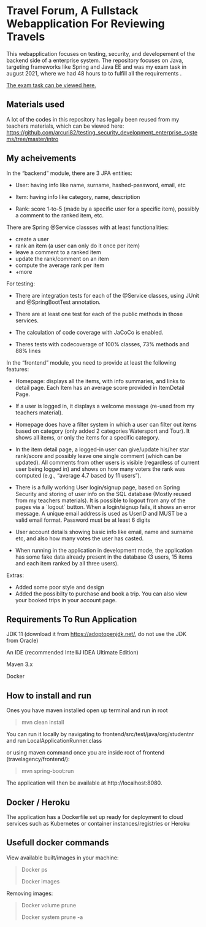 # Travel Forum, A Fullstack Webapplication For Reviewing Travels
This webapplication focuses on testing, security, 
and developement of the backend side of a enterprise system.
The repository focuses on Java, targeting frameworks like Spring and Java EE and was my exam task in august 2021,
where we had 48 hours to to fulfill all the requirements .


[The exam task can be viewed here.](/PG5100%20Enterprise%201%20-%20august%202021.pdf "Exam text")



## Materials used
A lot of the codes in this repository has legally been reused from my teachers materials, which can be viewed here:
https://github.com/arcuri82/testing_security_development_enterprise_systems/tree/master/intro



## My acheivements 
 In the “backend” module, there are 3 JPA entities: 

- User: having info like name, surname, hashed-password, email, etc

- Item: having info like category, name, description

- Rank: score 1-to-5 (made by a specific user for a specific item), possibly a comment to the ranked item, etc.

There are Spring @Service classses with at least functionalities:

- create a user
- rank an item (a user can only do it once per item)
- leave a comment to a ranked item
- update the rank/comment on an item
- compute the average rank per item
- +more

For testing:
- There are integration tests for each of the @Service classes, using JUnit and @SpringBootTest
annotation. 
  
- There are at least one test for each of the public methods in those services. 

- The calculation of code coverage with JaCoCo is enabled. 
  
- Theres tests with codecoverage of 100% classes, 73% methods and 88% lines


In the “frontend” module, you need to provide at least the following features:

- Homepage: displays all the items, with info summaries, and links to detail page. 
  Each Item has an average score provided in ItemDetail Page.
  
- If a user is logged in, it displays a welcome message (re-used from my teachers material).

- Homepage does have a filter system in which a user can filter out items based on 
  category (only added 2 categories Watersport and Tour). It shows all items, or only the 
  items for a specific category.
  
- In the item detail page, a logged-in user can give/update his/her star rank/score and
  possibly leave one single comment (which can be updated). All comments from other users
  is visible (regardless of current user being logged in) and shows on how many
  voters the rank was computed (e.g., “average 4.7 based by 11 users”).

- There is a fully working User login/signup page, based on Spring Security and storing of user info on the SQL
  database (Mostly reused from my teachers materials). It is possible to logout from any of the pages via a ´logout´ button. When a
  login/signup fails, it shows an error message. A unique email address is used as  UserID and MUST be a valid email format. 
  Password must be at least 6 digits 
  
- User account details showing basic info like email, name and surname etc, and also how
  many votes the user has casted.
  
- When running in the application in development mode, the application has
  some fake data already present in the database (3 users, 15 items and each item ranked by all three users).
  
Extras: 
- Added some poor style and design
- Added the possibilty to purchase and book a trip. You can also view your booked trips in your account page.



## Requirements To Run Application
JDK 11 (download it from https://adoptopenjdk.net/, do not use the JDK from Oracle)

An IDE (recommended IntelliJ IDEA Ultimate Edition)

Maven 3.x

Docker

## How to install and run
Ones you have maven installed open up terminal and run in root

>mvn clean install

You can run it locally by navigating to frontend/src/test/java/org/studentnr
and run LocalApplicationRunner.class

or using maven command once you are inside root of frontend (travelagency/frontend/):

>mvn spring-boot:run

The application will then be available at http://localhost:8080.

## Docker / Heroku
The application has a Dockerfile set up ready for deployment to cloud services such as Kubernetes or container instances/registries or Heroku

## Usefull docker commands
View available built/images in your machine:
>Docker ps
>
>Docker images

Removing images:
>Docker volume prune
>
>Docker system prune -a








